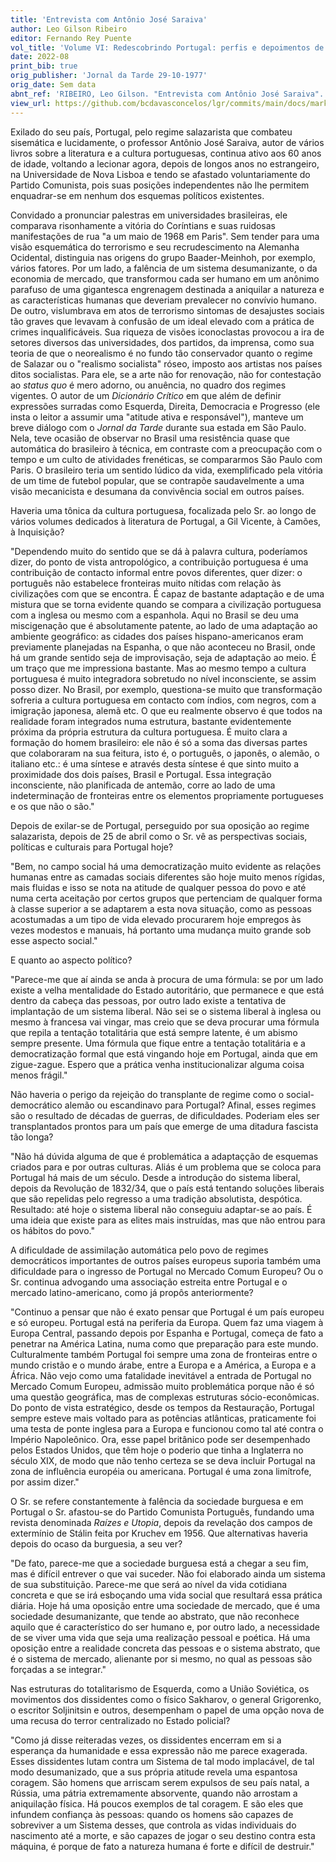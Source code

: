 ```yaml
---
title: 'Entrevista com Antônio José Saraiva'
author: Leo Gilson Ribeiro
editor: Fernando Rey Puente
vol_title: 'Volume VI: Redescobrindo Portugal: perfis e depoimentos de alguns escritores portugueses'
date: 2022-08
print_bib: true
orig_publisher: 'Jornal da Tarde 29-10-1977'
orig_date: Sem data
abnt_ref: 'RIBEIRO, Leo Gilson. "Entrevista com Antônio José Saraiva". In PUENTE, Fernando Rey (org.) <em>Volume 6: Redescobrindo Portugal: perfis e depoimentos de alguns escritores portugueses</em>, 2022. Publicação original: Jornal da Tarde 29-10-1977, Sem data. URL: <a href="yml_view_url">https://github.com/bcdavasconcelos/lgr/commits/main/docs/markdown/volume-6/06-antonio-jose-saraiva/00-entrevista-com-antonio-jose-saraiva</a>'
view_url: https://github.com/bcdavasconcelos/lgr/commits/main/docs/markdown/volume-6/06-antonio-jose-saraiva/00-entrevista-com-antonio-jose-saraiva
---
```


Exilado do seu país, Portugal, pelo regime salazarista que combateu sisemática e lucidamente, o professor Antônio José Saraiva, autor de vários livros sobre a literatura e a cultura portuguesas, continua ativo aos 60 anos de idade, voltando a lecionar agora, depois de longos anos no estrangeiro, na Universidade de Nova Lisboa e tendo se afastado voluntariamente do Partido Comunista, pois suas posições independentes não lhe permitem enquadrar-se em nenhum dos esquemas políticos existentes.

Convidado a pronunciar palestras em universidades brasileiras, ele comparava risonhamente a vitória do Coríntians e suas ruidosas manifestações de rua "a um maio de 1968 em Paris". Sem tender para uma visão esquemática do terrorismo e seu recrudescimento na Alemanha Ocidental, distinguia nas origens do grupo Baader-Meinhoh, por exemplo, vários fatores. Por um lado, a falência de um sistema desumanizante, o da economia de mercado, que transformou cada ser humano em um anônimo parafuso de uma gigantesca engrenagem destinada a aniquilar a natureza e as características humanas que deveriam prevalecer no convívio humano. De outro, vislumbrava em atos de terrorismo sintomas de desajustes sociais tão graves que levavam à confusão de um ideal elevado com a prática de crimes inqualificáveis. Sua riqueza de visões iconoclastas provocou a ira de setores diversos das universidades, dos partidos, da imprensa, como sua teoria de que o neorealismo é no fundo tão conservador quanto o regime de Salazar ou o "realismo socialista" róseo, imposto aos artistas nos países ditos socialistas. Para ele, se a arte não for renovação, não for contestação ao *status quo* é mero adorno, ou anuência, no quadro dos regimes vigentes. O autor de um *Dicionário Crítico* em que além de definir expressões surradas como Esquerda, Direita, Democracia e Progresso (ele insta o leitor a assumir uma "atitude ativa e responsável"), manteve um breve diálogo com o *Jornal da Tarde* durante sua estada em São Paulo. Nela, teve ocasião de observar no Brasil uma resistência quase que automática do brasileiro à técnica, em contraste com a preocupação com o tempo e um culto de atividades frenéticas, se compararmos São Paulo com Paris. O brasileiro teria um sentido lúdico da vida, exemplificado pela vitória de um time de futebol popular, que se contrapõe saudavelmente a uma visão mecanicista e desumana da convivência social em outros países.

Haveria uma tônica da cultura portuguesa, focalizada pelo Sr. ao longo de vários volumes dedicados à literatura de Portugal, a Gil Vicente, à Camões, à Inquisição?

"Dependendo muito do sentido que se dá à palavra cultura, poderíamos dizer, do ponto de vista antropológico, a contribuição portuguesa é uma contribuição de contacto informal entre povos diferentes, quer dizer: o português não estabelece fronteiras muito nítidas com relação às civilizações com que se encontra. É capaz de bastante adaptação e de uma mistura que se torna evidente quando se compara a civilização portuguesa com a inglesa ou mesmo com a espanhola. Aqui no Brasil se deu uma miscigenação que é absolutamente patente, ao lado de uma adaptação ao ambiente geográfico: as cidades dos países hispano-americanos eram previamente planejadas na Espanha, o que não aconteceu no Brasil, onde há um grande sentido seja de improvisação, seja de adaptação ao meio. É um traço que me impressiona bastante. Mas ao mesmo tempo a cultura portuguesa é muito integradora sobretudo no nível inconsciente, se assim posso dizer. No Brasil, por exemplo, questiona-se muito que transformação sofreria a cultura portuguesa em contacto com índios, com negros, com a imigração japonesa, alemã etc. O que eu realmente observo é que todos na realidade foram integrados numa estrutura, bastante evidentemente próxima da própria estrutura da cultura portuguesa. É muito clara a formação do homem brasileiro: ele não é só a soma das diversas partes que colaboraram na sua feitura, isto é, o português, o japonês, o alemão, o italiano etc.: é uma síntese e através desta síntese é que sinto muito a proximidade dos dois países, Brasil e Portugal. Essa integração inconsciente, não planificada de antemão, corre ao lado de uma indeterminação de fronteiras entre os elementos propriamente portugueses e os que não o são."

Depois de exilar-se de Portugal, perseguido por sua oposição ao regime salazarista, depois de 25 de abril como o Sr. vê as perspectivas sociais, políticas e culturais para Portugal hoje?

"Bem, no campo social há uma democratização muito evidente as relações humanas entre as camadas sociais diferentes são hoje muito menos rígidas, mais fluidas e isso se nota na atitude de qualquer pessoa do povo e até numa certa aceitação por certos grupos que pertenciam de qualquer forma à classe superior a se adaptarem a esta nova situação, como as pessoas acostumadas a um tipo de vida elevado procurarem hoje empregos às vezes modestos e manuais, há portanto uma mudança muito grande sob esse aspecto social."

E quanto ao aspecto político?

"Parece-me que aí ainda se anda à procura de uma fórmula: se por um lado existe a velha mentalidade do Estado autoritário, que permanece e que está dentro da cabeça das pessoas, por outro lado existe a tentativa de implantação de um sistema liberal. Não sei se o sistema liberal à inglesa ou mesmo à francesa vai vingar, mas creio que se deva procurar uma fórmula que repila a tentação totalitária que está sempre latente, é um abismo sempre presente. Uma fórmula que fique entre a tentação totalitária e a democratização formal que está vingando hoje em Portugal, ainda que em zigue-zague. Espero que a prática venha institucionalizar alguma coisa menos frágil."

Não haveria o perigo da rejeição do transplante de regime como o social-democrático alemão ou escandinavo para Portugal? Afinal, esses regimes são o resultado de décadas de guerras, de dificuldades. Poderiam eles ser transplantados prontos para um país que emerge de uma ditadura fascista tão longa?

"Não há dúvida alguma de que é problemática a adaptaçção de esquemas criados para e por outras culturas. Aliás é um problema que se coloca para Portugal há mais de um século. Desde a introdução do sistema liberal, depois da Revolução de 1832/34, que o país está tentando soluções liberais que são repelidas pelo regresso a uma tradição absolutista, despótica. Resultado: até hoje o sistema liberal não conseguiu adaptar-se ao país. É uma ideia que existe para as elites mais instruídas, mas que não entrou para os hábitos do povo."

A dificuldade de assimilação automática pelo povo de regimes democráticos importantes de outros países europeus suporia também uma dificuldade para o ingresso de Portugal no Mercado Comum Europeu? Ou o Sr. continua advogando uma associação estreita entre Portugal e o mercado latino-americano, como já propôs anteriormente?

"Continuo a pensar que não é exato pensar que Portugal é um país europeu e só europeu. Portugal está na periferia da Europa. Quem faz uma viagem à Europa Central, passando depois por Espanha e Portugal, começa de fato a penetrar na América Latina, numa como que preparação para este mundo. Culturalmente também Portugal foi sempre uma zona de fronteiras entre o mundo cristão e o mundo árabe, entre a Europa e a América, a Europa e a África. Não vejo como uma fatalidade inevitável a entrada de Portugal no Mercado Comum Europeu, admissão muito problemática porque não é só uma questão geográfica, mas de complexas estruturas sócio-econômicas. Do ponto de vista estratégico, desde os tempos da Restauração, Portugal sempre esteve mais voltado para as potências atlânticas, praticamente foi uma testa de ponte inglesa para a Europa e funcionou como tal até contra o Império Napoleônico. Ora, esse papel britânico pode ser desempenhado pelos Estados Unidos, que têm hoje o poderio que tinha a Inglaterra no século XIX, de modo que não tenho certeza se se deva incluir Portugal na zona de influência européia ou americana. Portugal é uma zona limítrofe, por assim dizer."

O Sr. se refere constantemente à falência da sociedade burguesa e em Portugal o Sr. afastou-se do Partido Comunista Português, fundando uma revista denominada *Raízes e Utopia*, depois da revelação dos campos de extermínio de Stálin feita por Kruchev em 1956. Que alternativas haveria depois do ocaso da burguesia, a seu ver?

"De fato, parece-me que a sociedade burguesa está a chegar a seu fim, mas é difícil entrever o que vai suceder. Não foi elaborado ainda um sistema de sua substituição. Parece-me que será ao nível da vida cotidiana concreta e que se irá esboçando uma vida social que resultará essa prática diária. Hoje há uma oposição entre uma sociedade de mercado, que é uma sociedade desumanizante, que tende ao abstrato, que não reconhece aquilo que é característico do ser humano e, por outro lado, a necessidade de se viver uma vida que seja uma realização pessoal e poética. Há uma oposição entre a realidade concreta das pessoas e o sistema abstrato, que é o sistema de mercado, alienante por si mesmo, no qual as pessoas são forçadas a se integrar."

Nas estruturas do totalitarismo de Esquerda, como a União Soviética, os movimentos dos dissidentes como o físico Sakharov, o general Grigorenko, o escritor Soljinitsin e outros, desempenham o papel de uma opção nova de uma recusa do terror centralizado no Estado policial?

"Como já disse reiteradas vezes, os dissidentes encerram em si a esperança da humanidade e essa expressão não me parece exagerada. Esses dissidentes lutam contra um Sistema de tal modo implacável, de tal modo desumanizado, que a sus própria atitude revela uma espantosa coragem. São homens que arriscam serem expulsos de seu país natal, a Rússia, uma pátria extremamente absorvente, quando não arrostam a aniquilação física. Há poucos exemplos de tal coragem. E são eles que infundem confiança às pessoas: quando os homens são capazes de sobreviver a um Sistema desses, que controla as vidas individuais do nascimento até a morte, e são capazes de jogar o seu destino contra esta máquina, é porque de fato a natureza humana é forte e difícil de destruir."